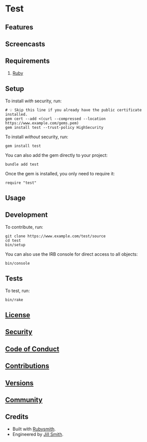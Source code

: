 # Test

<!-- Tocer[start]: Auto-generated, don't remove. -->
<!-- Tocer[finish]: Auto-generated, don't remove. -->

## Features

## Screencasts

## Requirements

1. [Ruby](https://www.ruby-lang.org)

## Setup

To install _with_ security, run:

    # 💡 Skip this line if you already have the public certificate installed.
    gem cert --add <(curl --compressed --location https://www.example.com/gems.pem)
    gem install test --trust-policy HighSecurity

To install _without_ security, run:

    gem install test

You can also add the gem directly to your project:

    bundle add test

Once the gem is installed, you only need to require it:

    require "test"

## Usage

## Development

To contribute, run:

    git clone https://www.example.com/test/source
    cd test
    bin/setup

You can also use the IRB console for direct access to all objects:

    bin/console

## Tests

To test, run:

    bin/rake

## [License](https://www.example.com/test/license)

## [Security](https://www.example.com/test/security)

## [Code of Conduct](https://www.example.com/test/code_of_conduct)

## [Contributions](https://www.example.com/test/contributions)

## [Versions](https://www.example.com/test/versions)

## [Community](https://www.example.com/test/community)

## Credits

- Built with [Rubysmith](https://alchemists.io/projects/rubysmith).
- Engineered by [Jill Smith](https://www.jillsmith.com).
